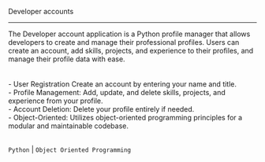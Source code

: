 Developer accounts <br>
<hr>
The Developer account application is a Python profile manager  that allows developers to create and manage their professional profiles. Users can create an account, add skills, projects, and experience to their profiles, and manage their profile data with ease.
<br>
<br>
<br>
- User Registration Create an account by entering your name and title.
<br>
- Profile Management: Add, update, and delete skills, projects, and experience from your profile.
<br>
- Account Deletion: Delete your profile entirely if needed.
<br>
- Object-Oriented: Utilizes object-oriented programming principles for a modular and maintainable codebase.
<br>
<br>



```Python``` |  ```Object Oriented Programming```
